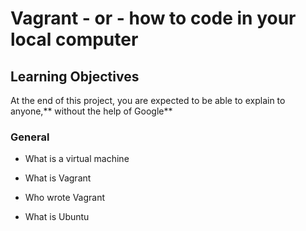# Vagrant - or - how to code in your local computer

## Learning Objectives

At the end of this project, you are expected to be able to explain to anyone,** without the help of Google**

### General

* What is a virtual machine

* What is Vagrant

* Who wrote Vagrant

* What is Ubuntu

